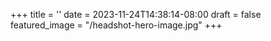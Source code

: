 +++
title = ''
date = 2023-11-24T14:38:14-08:00
draft = false
featured_image = "/headshot-hero-image.jpg"
+++
